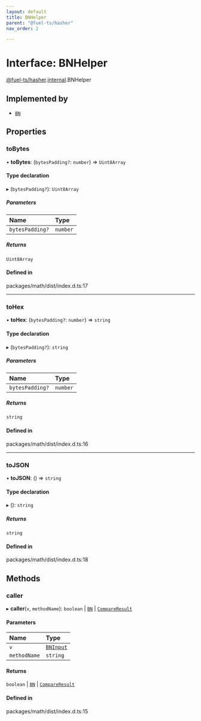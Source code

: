 ```yaml
---
layout: default
title: BNHelper
parent: "@fuel-ts/hasher"
nav_order: 2

---
```


# Interface: BNHelper

[@fuel-ts/hasher](../index.md).[internal](../namespaces/internal.md).BNHelper

## Implemented by

- [`BN`](../classes/internal-BN.md)

## Properties

### toBytes

• **toBytes**: (`bytesPadding?`: `number`) => `Uint8Array`

#### Type declaration

▸ (`bytesPadding?`): `Uint8Array`

##### Parameters

| Name | Type |
| :------ | :------ |
| `bytesPadding?` | `number` |

##### Returns

`Uint8Array`

#### Defined in

packages/math/dist/index.d.ts:17

___

### toHex

• **toHex**: (`bytesPadding?`: `number`) => `string`

#### Type declaration

▸ (`bytesPadding?`): `string`

##### Parameters

| Name | Type |
| :------ | :------ |
| `bytesPadding?` | `number` |

##### Returns

`string`

#### Defined in

packages/math/dist/index.d.ts:16

___

### toJSON

• **toJSON**: () => `string`

#### Type declaration

▸ (): `string`

##### Returns

`string`

#### Defined in

packages/math/dist/index.d.ts:18

## Methods

### caller

▸ **caller**(`v`, `methodName`): `boolean` \| [`BN`](../classes/internal-BN.md) \| [`CompareResult`](../namespaces/internal.md#compareresult)

#### Parameters

| Name | Type |
| :------ | :------ |
| `v` | [`BNInput`](../namespaces/internal.md#bninput) |
| `methodName` | `string` |

#### Returns

`boolean` \| [`BN`](../classes/internal-BN.md) \| [`CompareResult`](../namespaces/internal.md#compareresult)

#### Defined in

packages/math/dist/index.d.ts:15
